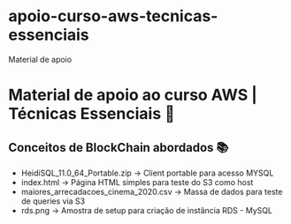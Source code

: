 # apoio-curso-aws-tecnicas-essenciais
Material de apoio

# Material de apoio ao curso AWS | Técnicas Essenciais 🙂

## Conceitos de BlockChain abordados 📚
 
 - HeidiSQL_11.0_64_Portable.zip -> Client portable para acesso MYSQL
 - index.html -> Página HTML simples para teste do S3 como host
 - maiores_arrecadacoes_cinema_2020.csv -> Massa de dados para teste de queries via S3
 - rds.png -> Amostra de setup para criação de instância RDS - MySQL
 
